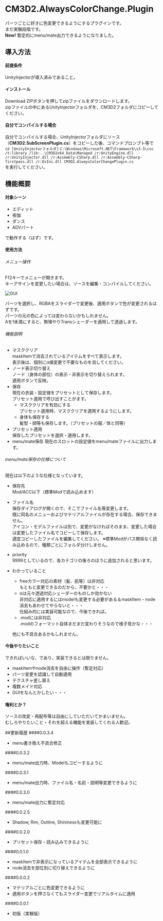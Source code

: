 ﻿# CM3D2.AlwaysColorChange.Plugin
パーツごとに好きに色変更できるようにするプラグインです。  
まだ実験段階です。  
**New!** 暫定的にmenu/mate出力できるようになりました。

## 導入方法
#### 前提条件  
UnityInjectorが導入済みであること。

#### インストール  
Download ZIPボタンを押してzipファイルをダウンロードします。  
zipファイルの中にあるUnityInjectorフォルダを、CM3D2フォルダにコピーしてください。

#### 自分でコンパイルする場合  
自分でコンパイルする場合、UnityInjectorフォルダにソース（**CM3D2.SubScreenPlugin.cs**）をコピーした後、コマンドプロンプト等で  
`cd [UnityInjectorフォルダ]`
`C:\Windows\Microsoft.NET\Framework\v3.5\csc /t:library /lib:..\CM3D2x64_Data\Managed /r:UnityEngine.dll /r:UnityInjector.dll /r:Assembly-CSharp.dll /r:Assembly-CSharp-firstpass.dll /r:ExIni.dll CM3D2.AlwaysColorChangePlugin.cs`  
を実行してください。

## 機能概要
#### 対象シーン
* エディット
* 夜伽
* ダンス
* ADVパート

で動作する（はず）です。

#### 使用方法
###### メニュー操作
F12キーでメニューが開きます。  
キーアサインを変更したい場合は、ソースを編集・コンパイルしてください。  

![GUI](http://i.imgur.com/sMm5lo9.jpg  "GUI")

パーツを選択し、RGBAをスライダーで変更後、適用ボタンで色が変更されるはずです。  
パーツの元の色によっては変わらないかもしれません。  
Aを1未満にすると、無理やりTransシェーダーを適用して透過します。  

###### 機能説明
* マスククリア  
  maskItemで消去されているアイテムをすべて表示します。  
  表示後は、個別にα値変更で不要なものを消してください。
* ノード表示切り替え  
  ノード（身体の部位）の表示・非表示を切り替えられます。  
  適用ボタンで反映。
* 保存  
  現在の衣装・設定値をプリセットとして保存します。  
  プリセット適用で呼び出すことがます。  
  - マスククリアを有効にする  
    プリセット適用時、マスククリアを適用するようにします。
  - 身体も保存する  
    髪型・顔等も保存します。（プリセットの服／体と同等）
* プリセット適用  
  保存したプリセットを選択・適用します。
* menu/mate保存
  現在のスロットの設定値をmenu/mateファイルに出力します。  

###### menu/mate保存の仕様について
現在は以下のような仕様となっています。
* 保存先  
  Mod/ACC以下（標準Modで読み込めます）
* ファイル名  
  保存ダイアログが開くので、そこでファイル名等変更します。  
  既に同名のメニューおよびマテリアルファイルが存在する場合、保存できません。  
  アイコン・モデルファイルは別で、変更がなければそのまま、変更した場合は変更したファイル名でコピーして保存します。  
  適宜コピーしたファイルを編集してください。
  ※標準Modがパス関係なく読み込めるので、種類ごとにフォルダ分けしません。
* priority  
  9999としているので、各カテゴリの後ろのほうに追加されると思います。  
* わかっていること
  - freeカラー対応の素材（髪、肌等）は非対応  
    もともと変更できるのだから、不要かと・・・
  - αは元々透過対応シェーダーのものしか効かない  
    非対応に適用するにはmodelも変更する必要がある＆maskItem・node消去もあわせてやらないと・・・  
	仕組み的には実装可能なので、今後できれば。
  - .modには非対応  
    .modのフォーマット自体まだまだ変わりそうなので様子見かな・・・

  他にも不具合あるかもしれません。

#### 今後やりたいこと  
できればいいな、であり、実装できるとは限りません。
* maskItemやnode消去を自由に操作（暫定対応）
* パーツ変更を認識して自動適用
* テクスチャ差し替え
* 複数メイド対応
* GUIをなんとかしたい・・・

#### 権利とか？
ソースの改変・再配布等は自由にしていただいてかまいません。  
むしろやりたいこと・それを超える機能を実装してくれる人歓迎。

##更新履歴
####0.0.3.4
* menu書き換え不具合修正

####0.0.3.2
* menu/mate出力時、Modelもコピーするように

####0.0.3.1
* menu/mate出力時、ファイル名・名前・説明等変更できるように

####0.0.3.0
* menu/mate出力に暫定対応

####0.0.2.5
* Shadow, Rim, Outline, Shininessも変更可能に

####0.0.2.0
* プリセット保存・読み込みできるように

####0.0.1.0
* maskItemで非表示になっているアイテムを全部表示できるように
* node消去を部位別に切り替えできるように

####0.0.0.2
* マテリアルごとに色変更できるように
* 適用ボタンを押さなくてもスライダー変更でリアルタイムに適用

####0.0.0.1
* 初版（実験版）
